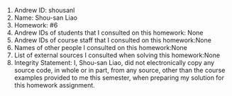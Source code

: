 1) Andrew ID: shousanl
2) Name: Shou-san Liao
3) Homework: #6
4) Andrew IDs of students that I consulted on this homework: None
5) Andrew IDs of course staff that I consulted on this homework:None
6) Names of other people I consulted on this homework:None
7) List of external sources I consulted when solving this homework:None
8) Integrity Statement: I, Shou-san Liao, did not electronically copy any source code, in whole or in part, from any source, other than the course examples provided to me this semester, when preparing my solution for this homework assignment.
